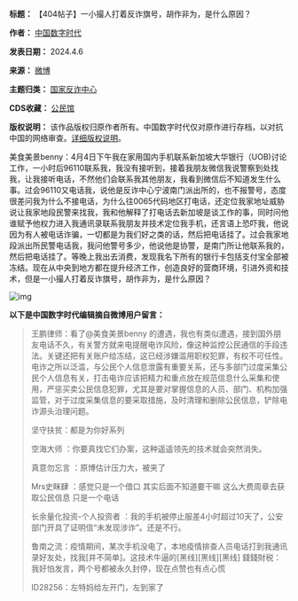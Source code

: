 

**标题：** 【404帖子】一小撮人打着反诈旗号，胡作非为，是什么原因？  

**作者：** [中国数字时代](https://chinadigitaltimes.net/space/)  

**发表日期：** 2024.4.6  

**来源：** [微博](https://weibo.com/2692531882/5020102605145167)  

**主题归类：** [国家反诈中心](https://chinadigitaltimes.net/space/国家反诈中心)  

**CDS收藏：** [公民馆](https://chinadigitaltimes.net/space/%E5%85%AC%E6%B0%91%E9%A6%86)  

**版权说明：** 该作品版权归原作者所有。中国数字时代仅对原作进行存档，以对抗中国的网络审查。[详细版权说明](https://chinadigitaltimes.net/chinese/copyright)。


美食美景benny：4月4日下午我在家用国内手机联系新加坡大华银行（UOB)讨论工作，一小时后96110联系我，我没有接听到，接着我朋友微信我说警察到处找我，让我接听电话，不然他们会联系我其他朋友，我看到微信后不知道发生什么事。过会96110又电话我，说他是反诈中心宁波南门派出所的，也不报警号，态度很差问我为什么不接电话，为什么往0065代码地区打电话，还定位我家地址威胁说让我家地段民警来找我，我和他解释了打电话去新加坡是谈工作的事，同时问他谁赋予他权力进入我通讯录联系我朋友并技术定位我手机，还言语上恐吓我，他说因为有人被电话诈骗，一切都是为我们好之类的话，然后把电话挂了。过会我家地段派出所民警电话我，我问他警号多少，他说他是协警，是南门所让他联系我的，然后把电话挂了。等晚上我出去消费，发现我名下所有的银行卡包括支付宝全部被冻结。现在从中央到地方都在提升经济工作，创造良好的营商环境，引进外资和技术，但是一小撮人打着反诈旗号，胡作非为，是什么原因？


![img](https://chinadigitaltimes.net/chinese/files/2024/04/IMG_9916.jpg)


**以下是中国数字时代编辑摘自微博用户留言：** 



> 王鹏律师：看了@美食美景benny 的遭遇，我也有类似遭遇，接到国外朋友电话不久，有关警方就来电提醒电诈风险，像这种监控公民通信的手段违法。关键还把有关账户给冻结，这已经涉嫌滥用职权犯罪，有权不可任性。电诈之所以泛滥，与公民个人信息泄露有重要关系，还与多部门过度采集公民个人信息有关，打击电诈应该把精力和重点放在规范信息什么采集和使用，严惩买卖公民信息犯罪，尤其是要对掌握信息的人员、部门、机构加强监管，对于过度采集信息的要采取措施，及时清理和删除公民信息，铲除电诈源头治理问题。
> 
> 
> 坚守扶贫：都是为你好系列
> 
> 
> 空海大师 ：你要真找它们办案，这种遥遥领先的技术就会突然消失。
> 
> 
> 真意勿忘言 ：原博估计压力大，被夹了
> 
> 
> Mrs史眯肆 ：感觉只是一个借口 其实后面不知道要干嘛 这么大费周章去获取公民信息 只是一个电话
> 
> 
> 长余量化投资-个人投资者 ：我的手机被停止服差4小时超过10天了，公安部门开具了证明信“未发现涉诈”。还是不行。
> 
> 
> 鲁南之流：疫情期间，某次手机没电了，本地疫情排查人员电话打到我通讯录好友处，找我[并不简单]。这技术牛逼的[黑线][黑线][黑线]
> 錢錢財税：我好怕发言，两个号都被永久封停，现在点赞也有点心慌
> 
> 
> ID28256：左特妈给左开门，左到家了

